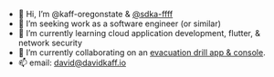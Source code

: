 - 👋 Hi, I’m @kaff-oregonstate & [@sdka-ffff](https://github.com/sdka-ffff)
- 👀 I’m seeking work as a software engineer (or similar)
- 🌱 I’m currently learning cloud application development, flutter, & network security
- 🌊 I’m currently collaborating on an [evacuation drill app & console](https://github.com/kaff-oregonstate/evac-drill-suite).
- 📫 email: david@davidkaff.io

